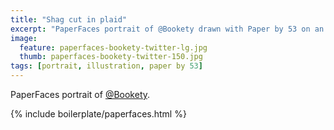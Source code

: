 ```yaml
---
title: "Shag cut in plaid"
excerpt: "PaperFaces portrait of @Bookety drawn with Paper by 53 on an iPad."
image: 
  feature: paperfaces-bookety-twitter-lg.jpg
  thumb: paperfaces-bookety-twitter-150.jpg
tags: [portrait, illustration, paper by 53]
---
```


PaperFaces portrait of [@Bookety](http://twitter.com/Bookety).

{% include boilerplate/paperfaces.html %}